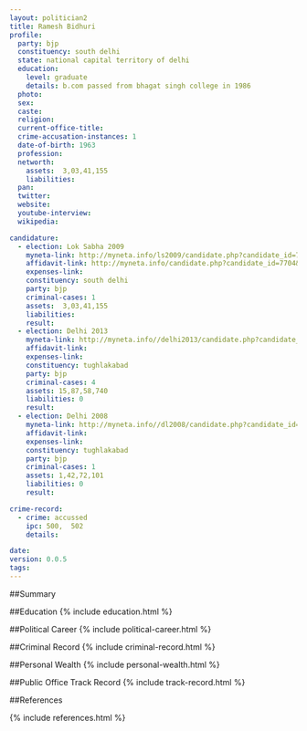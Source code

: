 ```yaml
---
layout: politician2
title: Ramesh Bidhuri
profile: 
  party: bjp
  constituency: south delhi
  state: national capital territory of delhi
  education: 
    level: graduate
    details: b.com passed from bhagat singh college in 1986
  photo: 
  sex: 
  caste: 
  religion: 
  current-office-title: 
  crime-accusation-instances: 1
  date-of-birth: 1963
  profession: 
  networth: 
    assets:  3,03,41,155
    liabilities: 
  pan: 
  twitter: 
  website: 
  youtube-interview: 
  wikipedia: 

candidature: 
  - election: Lok Sabha 2009
    myneta-link: http://myneta.info/ls2009/candidate.php?candidate_id=7704
    affidavit-link: http://myneta.info/candidate.php?candidate_id=7704&scan=original
    expenses-link: 
    constituency: south delhi 
    party: bjp
    criminal-cases: 1
    assets:  3,03,41,155
    liabilities: 
    result:  
  - election: Delhi 2013
    myneta-link: http://myneta.info//delhi2013/candidate.php?candidate_id=199
    affidavit-link: 
    expenses-link: 
    constituency: tughlakabad 
    party: bjp
    criminal-cases: 4
    assets: 15,87,58,740
    liabilities: 0
    result:  
  - election: Delhi 2008
    myneta-link: http://myneta.info//dl2008/candidate.php?candidate_id=105
    affidavit-link: 
    expenses-link: 
    constituency: tughlakabad 
    party: bjp
    criminal-cases: 1
    assets: 1,42,72,101
    liabilities: 0
    result:  

crime-record: 
  - crime: accussed
    ipc: 500,  502
    details:    

date: 
version: 0.0.5
tags: 
---
```

##Summary


##Education
{% include education.html %}


##Political Career
{% include political-career.html %}


##Criminal Record
{% include criminal-record.html %}


##Personal Wealth
{% include personal-wealth.html %}


##Public Office Track Record
{% include track-record.html %}


##References


{% include references.html %}
